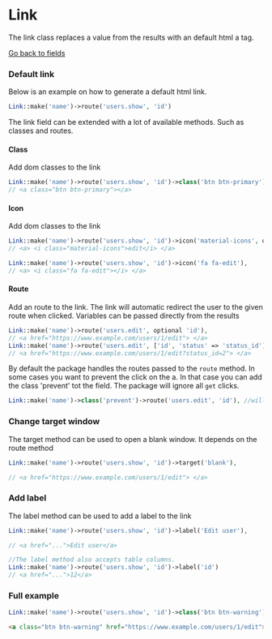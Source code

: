 
# Link
The link class replaces a value from the results with an default html a tag.

[Go back to fields](https://singlequote.github.io/Laravel-datatables/fields)

### Default link
Below is an example on how to generate a default html link.

```php
Link::make('name')->route('users.show', 'id')
```
The link field can be extended with a lot of available methods. Such as classes and routes. 

#### Class
Add dom classes to the link

```php
Link::make('name')->route('users.show', 'id')->class('btn btn-primary'),
// <a class="btn btn-primary"></a>
```

#### Icon
Add dom classes to the link

```php
Link::make('name')->route('users.show', 'id')->icon('material-icons', optional 'edit'),
// <a> <i class="material-icons">edit</i> </a>

Link::make('name')->route('users.show', 'id')->icon('fa fa-edit'),
// <a> <i class="fa fa-edit"></i> </a>
```

#### Route
Add an route to the link. The link will automatic redirect the user to the given route when clicked.
Variables can be passed directly from the results

```php
Link::make('name')->route('users.edit', optional 'id'),
// <a href="https://www.example.com/users/1/edit"> </a>
Link::make('name')->route('users.edit', ['id', 'status' => 'status_id']), //arrays can also be passed
// <a href="https://www.example.com/users/1/edit?status_id=2"> </a>
```
By default the package handles the routes passed to the `route` method. In some cases you want to prevent the click on the a.
In that case you can add the class 'prevent' tot the field. The package will ignore all `get` clicks.

```php
Link::make('name')->class('prevent')->route('users.edit', 'id'), //will ignore the clicks on the 
```

### Change target window
The target method can be used to open a blank window. It depends on the route method

```php
Link::make('name')->route('users.show', 'id')->target('blank'),

// <a href="https://www.example.com/users/1/edit"> </a>
```

### Add label
The label method can be used to add a label to the link

```php
Link::make('name')->route('users.show', 'id')->label('Edit user'),

// <a href="...">Edit user</a>

//The label method also accepts table columns.
Link::make('name')->route('users.show', 'id')->label('id')
// <a href="...">12</a>

```


### Full example
```php
Link::make('name')->route('users.show', 'id')->class('btn btn-warning')->icon('fa fa-edit')->label('Edit user')->target('blank');

```

```html
<a class="btn btn-warning" href="https://www.example.com/users/1/edit"> <i class="fa fa-edit"></i> Edit user</a>
```
